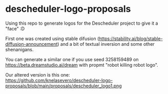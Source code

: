 # descheduler-logo-proposals

Using this repo to generate logos for the Descheduler project to give it a "face" :D

First one was created using stable difusion (https://stability.ai/blog/stable-diffusion-announcement) and a bit of textual inversion and some other shenanigans.

You can generate a similar one if you use seed 3258159489 on https://beta.dreamstudio.ai/dream with propmt "robot killing robot logo".

Our altered version is this one: https://github.com/knelasevero/descheduler-logo-proposals/blob/main/proposals/descheduler_logo1.png

